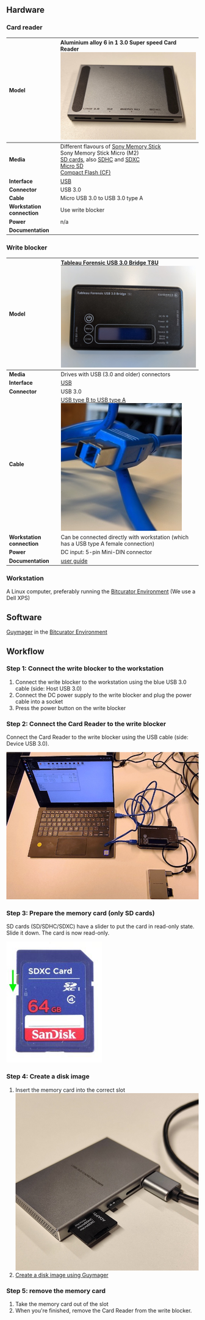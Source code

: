 ## Hardware

### Card reader

|**Model**|Aluminium alloy 6 in 1 3.0 Super speed Card Reader ![reader](images/memory-cards/card_reader.jpg)|
|:--|:--|
|**Media**|Different flavours of [Sony Memory Stick](https://www.wikidata.org/wiki/Q733906)<br>Sony Memory Stick Micro (M2)<br>[SD cards](https://www.wikidata.org/wiki/Q466977), also [SDHC](https://www.wikidata.org/wiki/Q877443) and [SDXC](https://www.wikidata.org/wiki/Q17239567)<br>[Micro SD](https://www.wikidata.org/wiki/Q482531)<br>[Compact Flash (CF)](https://www.wikidata.org/wiki/Q678615)|
|**Interface**|[USB](https://www.wikidata.org/wiki/Q42378)|
|**Connector**|USB 3.0|
|**Cable**|Micro USB 3.0 to USB 3.0 type A|
|**Workstation connection**|Use write blocker|
|**Power**| n/a |
|**Documentation**| |

### Write blocker

|**Model**|[Tableau Forensic USB 3.0 Bridge T8U](https://web.archive.org/web/20180409191526/https://www.guidancesoftware.com/tableau/hardware//t8u) ![blocker](images/blocker.jpg)|
|:--|:--|
|**Media**|Drives with USB (3.0 and older) connectors|
|**Interface**|[USB](https://www.wikidata.org/wiki/Q42378)|
|**Connector**|USB 3.0|
|**Cable**|[USB type B to USB type A](https://commons.wikimedia.org/wiki/Category:USB_cables?uselang=nl#/media/File:A-B_Usb_Cable.jpg)<br>![USB type B to USB type A](images/USB-3.jpg)|
|**Workstation connection**|Can be connected directly with workstation (which has a USB type A female connection)|
|**Power**| DC input: 5-pin Mini-DIN connector|
|**Documentation**| [user guide](https://web.archive.org/web/20230308061552/https://manuals.plus/opentext/t8u-tableau-forensic-usb-bridge-manual) |

### Workstation

A Linux computer, preferably running the [Bitcurator Environment](https://bitcurator.net/) (We use a Dell XPS)

## Software

[Guymager](https://guymager.sourceforge.io/) in the [Bitcurator Environment](https://bitcurator.net/)

## Workflow

### Step 1: Connect the write blocker to the workstation

1. Connect the write blocker to the workstation using the blue USB 3.0 cable (side: Host USB 3.0)
2. Connect the DC power supply to the write blocker and plug the power cable into a  socket
3. Press the power button on the write blocker

### Step 2: Connect the Card Reader to the write blocker

Connect the Card Reader to the write blocker using the USB cable (side: Device USB 3.0).

![setup](images/memory-cards/workflow_cards.jpg)

### Step 3: Prepare the memory card (only SD cards)

SD cards (SD/SDHC/SDXC) have a slider to put the card in read-only state. Slide it down. The card is now read-only.

![card in read-only state](images/memory-cards/SDXC-card-front.jpg)

### Step 4: Create a disk image

1. Insert the memory card into the correct slot<br>![card in reader](images/memory-cards/card_in_reader.jpg)
2. [Create a disk image using Guymager](guymager.md)

### Step 5: remove the memory card

1. Take the memory card out of the slot
2. When you're finished, remove the Card Reader from the write blocker.